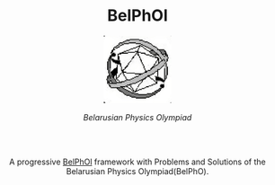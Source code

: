 <h1 align="center">
  BelPhOl
</h1>

<p align="center">
  <a href="https://belphol.github.io/"><img src="img/146951263.png" width="120"></a>
</p>
<p align="center"><i>Belarusian Physics Olympiad</i></p>
<br><br>
<p align="center">A progressive <a href="https://belphol.github.io" target="_blank">BelPhOl</a> framework with Problems and Solutions of the Belarusian Physics Olympiad(BelPhO).</p>
